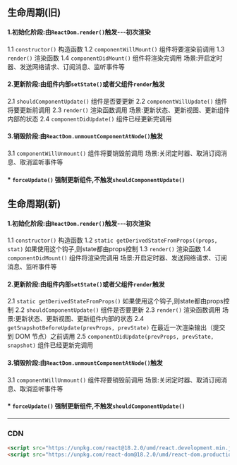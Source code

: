 ## 生命周期(旧)
#### 1.初始化阶段:由`ReactDom.render()`触发---初次渲染
1.1 `constructor()` 构造函数
1.2 `componentWillMount()` 组件将要渲染前调用
1.3 `render()` 渲染函数
1.4 `componentDidMount()` 组件将渲染完调用
    场景:开启定时器、发送网络请求、订阅消息、监听事件等
#### 2.更新阶段:由组件内部`setState()`或者父组件`render`触发
2.1 `shouldComponentUpdate()` 组件是否要更新
2.2 `componentWillUpdate()` 组件将要更新前调用
2.3 `render()` 渲染函数调用
    场景:更新状态、更新视图、更新组件内部的状态
2.4 `componentDidUpdate()` 组件已经更新完调用
#### 3.销毁阶段:由`ReactDom.unmountComponentAtNode()`触发
3.1 `componentWillUnmount()` 组件将要销毁前调用
    场景:关闭定时器、取消订阅消息、取消监听事件等
#### * `forceUpdate()` 强制更新组件,不触发`shouldComponentUpdate()`
## 生命周期(新)
#### 1.初始化阶段:由`ReactDom.render()`触发---初次渲染
1.1 `constructor()` 构造函数
1.2 `static getDerivedStateFromProps((props, stat)` 如果使用这个钩子,则state都由props控制
1.3 `render()` 渲染函数
1.4 `componentDidMount()` 组件将渲染完调用
    场景:开启定时器、发送网络请求、订阅消息、监听事件等
#### 2.更新阶段:由组件内部`setState()`或者父组件`render`触发
2.1 `static getDerivedStateFromProps()` 如果使用这个钩子,则state都由props控制
2.2 `shouldComponentUpdate()` 组件是否要更新
2.3 `render()` 渲染函数调用
    场景:更新状态、更新视图、更新组件内部的状态
2.4 `getSnapshotBeforeUpdate(prevProps, prevState)` 在最近一次渲染输出（提交到 DOM 节点）之前调用
2.5 `componentDidUpdate(prevProps, prevState, snapshot)` 组件已经更新完调用
#### 3.销毁阶段:由`ReactDom.unmountComponentAtNode()`触发
3.1 `componentWillUnmount()` 组件将要销毁前调用
    场景:关闭定时器、取消订阅消息、取消监听事件等
#### * `forceUpdate()` 强制更新组件,不触发`shouldComponentUpdate()`
---
### CDN
```html
<script src="https://unpkg.com/react@18.2.0/umd/react.development.min.js"></script>
<script src="https://unpkg.com/react-dom@18.2.0/umd/react-dom.production.min.js"></script>
```